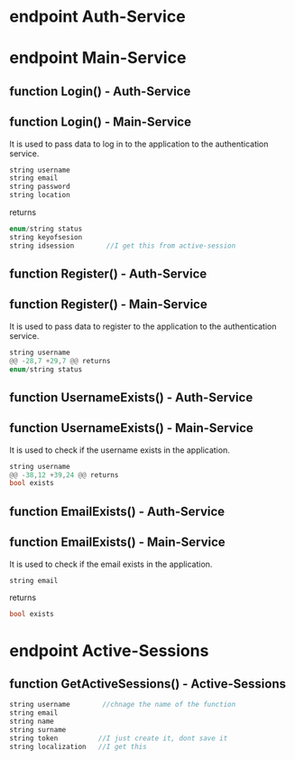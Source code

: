 # endpoint Auth-Service
# endpoint Main-Service

## function Login() - Auth-Service
## function Login() - Main-Service
It is used to pass data to log in to the application to the authentication service.
```rust
string username
string email
string password
string location
```
returns
```rust
enum/string status
string keyofsesion
string idsession        //I get this from active-session
```

## function Register() - Auth-Service
## function Register() - Main-Service
It is used to pass data to register to the application to the authentication service.
```rust
string username
@@ -28,7 +29,7 @@ returns
enum/string status
```

## function UsernameExists() - Auth-Service
## function UsernameExists() - Main-Service
It is used to check if the username exists in the application.
```rust
string username
@@ -38,12 +39,24 @@ returns
bool exists
```

## function EmailExists() - Auth-Service
## function EmailExists() - Main-Service
It is used to check if the email exists in the application.
```rust
string email
```
returns
```rust
bool exists
```

# endpoint Active-Sessions

## function GetActiveSessions() - Active-Sessions
```rust
string username        //chnage the name of the function
string email
string name
string surname
string token          //I just create it, dont save it
string localization   //I get this
```